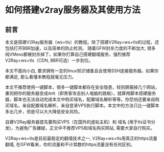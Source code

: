 # 如何搭建v2ray服务器及其使用方法
## 前言
本文是搭建V2Ray服务器（ws+tls）的教程。除了搭建V2Ray+ws+tls的过程，还包括打开BBR加速，以及简单的防止检测。
随着GFW封杀力度的不断加大, 很多纯VMess都被封杀掉了。如果你打算自己搭建翻墙服务，强烈推荐V2Ray+ws+tls（CDN, BBR可选）一步到位。

本文不面向小白, 要求拥有一定的linux知识储备且会使用SSH连接服务器。如果你都满足, 那么看懂本教程就毫无压力。

本文不推荐使用一键脚本，很多一键脚本都存在安全隐患，轻则屏蔽掉几个网站，重则把你的服务器变成`肉鸡`（即黑客攻击别人电脑的跳板）。就算用脚本搭建服务器，脚本也无法自动完成本文中购买域名，配置域名解析等等。你恐怕还要亲自购买域名，亲自配置域名解析，亲自登录VPS执行脚本。本文中的方法只比一键脚本多出几步，但是可以大大降低安全风险。

自建V2Ray服务器首先要购买VPS（在国外的虚拟主机）和 域名 (用于tls证书分发)，为避免广告嫌疑，正文中不推荐VPS和域名购买网站, 需要大家自行购买。

V2Ray+ws+tls是目前最稳定的翻墙技术之一, V2Ray+ws+tls用真正的https流量翻墙, 在GFW看来，你的流量和不计其数的https流量没有任何区别。

## 